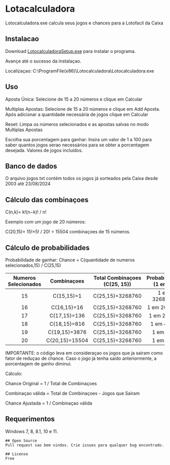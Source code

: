 # Lotacalculadora

Lotocalculadora.exe calcula seus jogos e chances para a Lotofacil da Caixa

## Instalacao

Download [LotocalculadoraSetup.exe](https://www.mediafire.com/file/gcjtls7jhdhgf3r/LotocalculadoraSetup.exe/file) para instalar o programa.

Avançe até o sucesso da instalaçao.

Localizaçao: C:\ProgramFile(x86)\Lotocalculadora\Lotocalculadora.exe

## Uso

Aposta Única: Selecione de 15 a 20 números e clique em Calcular

Multiplas Apostas: Selecione de 15 a 20 números e clique em Add Aposta. Após adicionar a quantidade necessária de jogos clique em Calcular

Reset: Limpa os números selecionados e as apostas salvas no modo Multiplas Apostas


Escolha sua porcentagem para ganhar: Insira um valor de 1 a 100 para saber quantos jogos serao necessários para se obter a porcentagem desejada. Valores de jogos incluídos.

## Banco de dados

O arquivo jogos.txt contém todos os jogos já sorteados pela Caixa desde 2003 até 23/08/2024

## Cálculo das combinaçoes

C(n,k)= k!(n−k)! / n!


Exemplo com um jogo de 20 números:

C(20,15)= 15!×5! / 20! = 15504 combinaçoes de 15 números.

## Cálculo de probabilidades

Probabilidade de ganhar: 
Chance = C(quantidade de numeros selecionados,15) / C(25,15)

| Numeros Selecionados | Combinaçoes | Total Combinaçoes (C(25, 15)) | Probabilidade (1 em x) |
|:-------------------:|:---------------------:|:----------------:|:-----------------:|
| 15                  | C(15,15)=1            | C(25,15)=3268760 | 1 em 3268760      |
| 16              | C(16,15)=16                | C(25,15)=3268760           | 1 em 204297            |
| 17              | C(17,15)=136                | C(25,15)=3268760           | 1 em 24049        |
| 18              | C(18,15)=816                | C(25,15)=3268760           | 1 em 4003            |
| 19              | C(19,15)=3876                | C(25,15)=3268760           | 1 em 843          |
| 20              | C(20,15)=15504              | C(25,15)=3268760          | 1 em 211

IMPORTANTE: o código leva em consideraçao os jogos que ja sairam como fator de reduçao de chance. Caso o jogo já tenha saído anteriormente, a porcentagem de ganho diminui.

Cálculo:

Chance Original = 1 / Total de Combinaçoes

Combinaçao válida = Total de Combinaçoes - Jogos que Sairam

Chance Ajustada = 1 / Combinaçao válida

## Requerimentos

Windows 7, 8, 8.1, 10 e 11.
```
## Open Source
Pull request sao bem vindos. Crie issues para qualquer bug encontrado.

## License
Free
